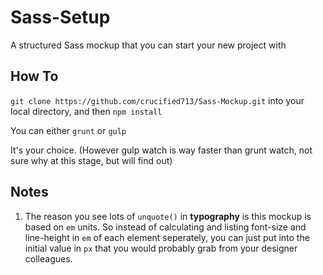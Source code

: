 # Sass-Setup
A structured Sass mockup that you can start your new project with

## How To
`git clone https://github.com/crucified713/Sass-Mockup.git` into your local directory,
and then `npm install` 

You can either 
`grunt` or `gulp`

It's your choice. (However gulp watch is way faster than grunt watch, not sure why at this stage, but will find out)

## Notes
1. The reason you see lots of `unquote()` in **typography** is this mockup is based on `em` units. So instead of calculating and listing font-size and line-height in `em` of each element seperately, you can just put into the initial value in `px` that you would probably grab from your designer colleagues.

